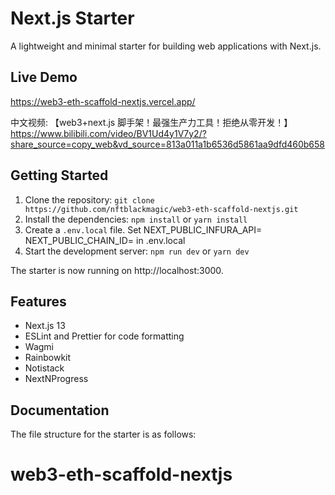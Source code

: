 # Next.js Starter

A lightweight and minimal starter for building web applications with Next.js.

## Live Demo

https://web3-eth-scaffold-nextjs.vercel.app/

中文视频: 【web3+next.js 脚手架！最强生产力工具！拒绝从零开发！】 https://www.bilibili.com/video/BV1Ud4y1V7y2/?share_source=copy_web&vd_source=813a011a1b6536d5861aa9dfd460b658

## Getting Started

1. Clone the repository: `git clone https://github.com/nftblackmagic/web3-eth-scaffold-nextjs.git`
2. Install the dependencies: `npm install` or `yarn install`
3. Create a `.env.local` file. Set NEXT_PUBLIC_INFURA_API=<infura api key> NEXT_PUBLIC_CHAIN_ID=<the chain id interacted> in .env.local
4. Start the development server: `npm run dev` or `yarn dev`

The starter is now running on http://localhost:3000.

## Features

- Next.js 13
- ESLint and Prettier for code formatting
- Wagmi
- Rainbowkit
- Notistack
- NextNProgress

## Documentation

The file structure for the starter is as follows:
# web3-eth-scaffold-nextjs
